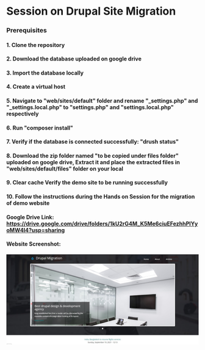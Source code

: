 # Session on Drupal Site Migration

### Prerequisites

#### 1. Clone the repository
#### 2. Download the database uploaded on google drive
#### 3. Import the database locally
#### 4. Create a virtual host
#### 5. Navigate to "web/sites/default" folder and rename "_settings.php" and "_settings.local.php" to "settings.php" and "settings.local.php" respectively
#### 6. Run "composer install"
#### 7. Verify if the database is connected successfully: "drush status"
#### 8. Download the zip folder named "to be copied under files folder" uploaded on google drive, Extract it and place the extracted files in "web/sites/default/files" folder on your local
#### 9. Clear cache Verify the demo site to be running successfully
#### 10. Follow the instructions during the Hands on Session for the migration of demo website

#### Google Drive Link: https://drive.google.com/drive/folders/1kU2rG4M_K5Me6ciuEFezhhPlYyoMW4l4?usp=sharing

#### Website Screenshot:

<img src="https://github.com/vinay-sji/drupal-site-migration/blob/master/drupal_site_migration_front_page.jpg" width="700px">
